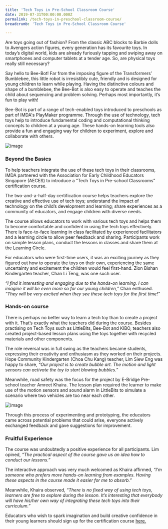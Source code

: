 ```yaml
---
title: 'Tech Toys in Pre-School Classroom Course'
date: 2019-07-31T00:00:00.000Z
permalink: /tech-toys-in-preschool-classroom-course/
breadcrumb: 'Tech Toys in Pre-School Classroom Course'

---
```



Are toys going out of fashion? From the classic ABC blocks to Barbie dolls to Avengers action figures, every generation has its favourite toys. In today’s digital world, kids are already furiously tapping and swiping away on smartphones and computer tablets at a tender age. So, are physical toys really still necessary? 

Say hello to Bee-Bot! Far from the imposing figure of the Transformers’ Bumblebee, this little robot is irresistibly cute, friendly and is designed for young children to learn while playing. Having the distinctive colours and shape of a bumblebee, the Bee-Bot is also easy to operate and teaches the child about sequencing and problem solving. Perhaps most importantly, it’s fun to play with!

Bee-Bot is part of a range of tech-enabled toys introduced to preschools as part of IMDA's PlayMaker programme. Through the use of technology, tech toys help to introduce fundamental coding and computational thinking concepts to children at a young age. These hands-on learning tools also provide a fun and engaging way for children to experiment, explore and collaborate with others.

![image](/images/stories/features/2019-07-31-tech-toys-in-preschool-classroom-course/image2.jpg)

### Beyond the Basics

To help teachers integrate the use of these tech toys in their classrooms, IMDA partnered with the Association for Early Childhood Educators Singapore (AECES) to introduce a “Tech Toys in Pre-school Classrooms” certification course. 

The two-and-a-half-day certification course helps teachers explore the creative and effective use of tech toys; understand the impact of technology on the child’s development and learning; share experiences as a community of educators, and engage children with diverse needs.

The course allows educators to work with various tech toys and helps them to become comfortable and confident in using the tech toys effectively. There is face-to-face learning in class facilitated by experienced facilitators and a learning circle to allow peer feedback and sharing. Participants work on sample lesson plans, conduct the lessons in classes and share them at the Learning Circle.

For educators who were first-time users, it was an exciting journey as they figured out how to operate the toys on their own, experiencing the same uncertainty and excitement the children would feel first-hand. Zion Bishan Kindergarten teacher, Chan Li Teng, was one such user. 

*“I find it interesting and engaging due to the hands-on learning. I can imagine it will be even more so for our young children,”* Chan enthused. *“They will be very excited when they see these tech toys for the first time!”*


### Hands-on course

There is perhaps no better way to learn a tech toy than to create a project with it. That’s exactly what the teachers did during the course. Besides practising on Tech Toys such as LittleBits, Bee-Bot and KIBO, teachers also created project-based lesson plans using the toys together with recycled materials and other components. 
	
The role reversal was in full swing as the teachers became students, expressing their creativity and enthusiasm as they worked on their projects. Hope Community Kindergarten (Choa Chu Kang) teacher, Lim Siew Eng was happy to share, *“Our project is to create bubble art. The motion and light sensors can activate the toy to start blowing bubbles.”*

Meanwhile, road safety was the focus for the project by E-Bridge Pre-school teacher Amreet Khaira. The lesson plan required the learner to make use of the motion sensors and sound alarm in LittleBits to simulate a scenario where two vehicles are too near each other. 

![image](/images/stories/features/2019-07-31-tech-toys-in-preschool-classroom-course/image1.jpg)   

Through this process of experimenting and prototyping, the educators came across potential problems that could arise, everyone actively exchanged feedback and gave suggestions for improvement.

### Fruitful Experience

The course was undoubtedly a positive experience for all participants. Lim opined, *“The practical aspect of the course gave us an idea how to conduct our lessons.”* 

The interactive approach was very much welcomed as Khaira affirmed, *“I’m someone who prefers more hands-on learning from examples. Having these aspects in the course made it easier for me to absorb.”*

Meanwhile, Khaira observed, *“There is no fixed way of using tech toys, learners are free to explore during the lesson. It’s interesting that everybody will have his/her own way of integrating these tech toys into their curriculum.”*

Educators who wish to spark imagination and build creative confidence in their young learners should sign up for the certification course [here.](/in-schools/playmaker/for-educators/)

